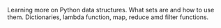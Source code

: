 Learning more on Python data structures. What sets are and how to use them. Dictionaries, lambda function, map, reduce amd filter functions.
